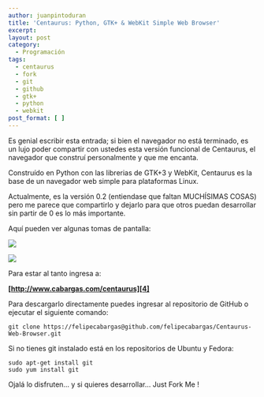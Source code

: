 ```yaml
---
author: juanpintoduran
title: 'Centaurus: Python, GTK+ & WebKit Simple Web Browser'
excerpt:
layout: post
category:
  - Programación
tags:
  - centaurus
  - fork
  - git
  - github
  - gtk+
  - python
  - webkit
post_format: [ ]
---
```

Es genial escribir esta entrada; si bien el navegador no está terminado, es un lujo poder compartir con ustedes esta versión funcional de Centaurus, el navegador que construí personalmente y que me encanta.

Construído en Python con las librerias de GTK+3 y WebKit, Centaurus es la base de un navegador web simple para plataformas Linux.

Actualmente, es la versión 0.2 (entiendase que faltan MUCHÍSIMAS COSAS) pero me parece que compartirlo y dejarlo para que otros puedan desarrollar sin partir de 0 es lo más importante.

Aquí pueden ver algunas tomas de pantalla:

[![][2]][2]

[![][3]][3]

Para estar al tanto ingresa a:

**[http://www.cabargas.com/centaurus][4]**

Para descargarlo directamente puedes ingresar al repositorio de GitHub o ejecutar el siguiente comando:

`git clone https://felipecabargas@github.com/felipecabargas/Centaurus-Web-Browser.git`

Si no tienes git instalado está en los repositorios de Ubuntu y Fedora:

`sudo apt-get install git`  
`sudo yum install git`

Ojalá lo disfruten… y si quieres desarrollar… Just Fork Me !


 [2]: http://cabargas.com/images/centaurus.png
 [3]: http://cabargas.com/images/google.png
 [4]: http://www.cabargas.com/centaurus
 